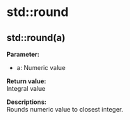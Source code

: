 # std::round

## std::round(a)
**Parameter:**
- a: Numeric value

**Return value:**  
Integral value

**Descriptions:**  
Rounds numeric value to closest integer.
